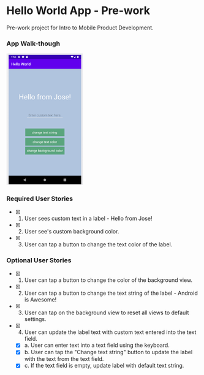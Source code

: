 # Hello World App - Pre-work
Pre-work project for Intro to Mobile Product Development.


### App Walk-though

<img src="https://github.com/ma7hema7ika11y-me0wed/hello-world/blob/main/helloworld.gif" width=200><br>


### Required User Stories
- [X] 1. User sees custom text in a label - Hello from Jose!
- [X] 2. User see's custom background color.
- [X] 3. User can tap a button to change the text color of the label.

### Optional User Stories
- [X] 1. User can tap a button to change the color of the background view.  
- [X] 2. User can tap a button to change the text string of the label - Android is Awesome!  
- [X] 3. User can tap on the background view to reset all views to default settings.  
- [X] 4. User can update the label text with custom text entered into the text field.  
   - [X] a. User can enter text into a text field using the keyboard.  
   - [X] b. User can tap the "Change text string" button to update the label with the text from the text field.  
   - [X] c. If the text field is empty, update label with default text string.  
